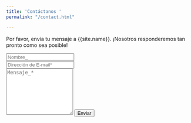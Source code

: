 ```yaml
---
title: 'Contáctanos '
permalink: "/contact.html"

---
```

<form action="https://formspree.io/{{site.email}}" method="POST">  
<p class="mb-4">Por favor, envía tu mensaje a {{site.name}}. ¡Nosotros responderemos tan pronto como sea posible!</p> <div class="form-group row"> <div class="col-md-6"> <input class="form-control" type="text" name="name" placeholder="Nombre_" required> </div> <div class="col-md-6"> <input class="form-control" type="email" name="replyto" placeholder="Dirección de E-mail*" required> </div> </div> <textarea rows="8" class="form-control mb-3" name="message" placeholder="Mensaje_*" required></textarea>  
<input class="btn btn-success" type="submit" value="Enviar"> </form>